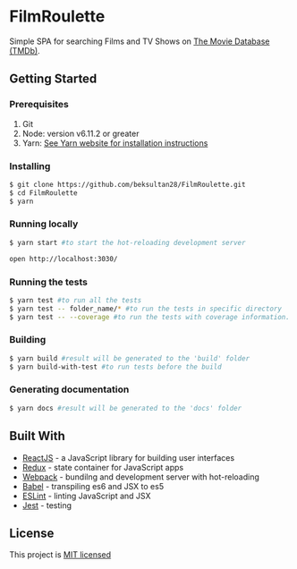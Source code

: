 # FilmRoulette

Simple SPA for searching Films and TV Shows on [The Movie Database (TMDb)](https://www.themoviedb.org/).

## Getting Started

### Prerequisites

1. Git
2. Node: version v6.11.2 or greater
3. Yarn: [See Yarn website for installation instructions](https://yarnpkg.com/lang/en/docs/install/)

### Installing

```sh
$ git clone https://github.com/beksultan28/FilmRoulette.git
$ cd FilmRoulette
$ yarn
```

### Running locally

```sh
$ yarn start #to start the hot-reloading development server

open http://localhost:3030/
```

### Running the tests

```sh
$ yarn test #to run all the tests
$ yarn test -- folder_name/* #to run the tests in specific directory
$ yarn test -- --coverage #to run the tests with coverage information. Result will be generated to the 'coverage' folder
```

### Building

```sh
$ yarn build #result will be generated to the 'build' folder
$ yarn build-with-test #to run tests before the build
```

### Generating documentation

```sh
$ yarn docs #result will be generated to the 'docs' folder
```

## Built With

* [ReactJS](https://reactjs.org/) - a JavaScript library for building user interfaces
* [Redux](http://redux.js.org/) - state container for JavaScript apps
* [Webpack](https://webpack.js.org/) - bundilng and development server with hot-reloading
* [Babel](https://babeljs.io/) - transpiling es6 and JSX to es5
* [ESLint](https://eslint.org/) - linting JavaScript and JSX
* [Jest](https://facebook.github.io/jest/) - testing

## License

This project is [MIT licensed](LICENCE)
